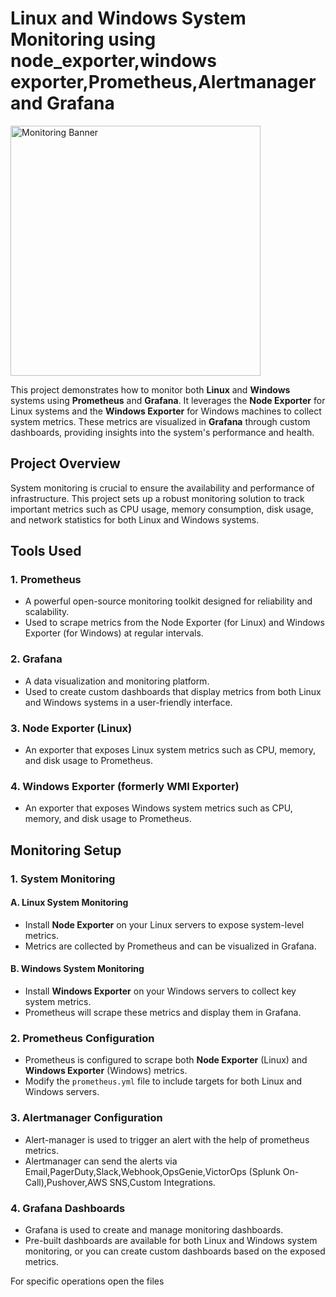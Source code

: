 # Linux and Windows System Monitoring using  node_exporter,windows exporter,Prometheus,Alertmanager and Grafana

<img align="left" src="https://uptimerobot.com/blog/wp-content/uploads/2024/05/opensourcewebsitemonitoring.webp" alt="Monitoring Banner" width="400"/>

<br clear="left"/>

This project demonstrates how to monitor both **Linux** and **Windows** systems using **Prometheus** and **Grafana**. It leverages the **Node Exporter** for Linux systems and the **Windows Exporter** for Windows machines to collect system metrics. These metrics are visualized in **Grafana** through custom dashboards, providing insights into the system's performance and health.

## Project Overview

System monitoring is crucial to ensure the availability and performance of infrastructure. This project sets up a robust monitoring solution to track important metrics such as CPU usage, memory consumption, disk usage, and network statistics for both Linux and Windows systems.

## Tools Used

### 1. **Prometheus**
   - A powerful open-source monitoring  toolkit designed for reliability and scalability.
   - Used to scrape metrics from the Node Exporter (for Linux) and Windows Exporter (for Windows) at regular intervals.

### 2. **Grafana**
   - A data visualization and monitoring platform.
   - Used to create custom dashboards that display metrics from both Linux and Windows systems in a user-friendly interface.

### 3. **Node Exporter (Linux)**
   - An exporter that exposes Linux system metrics such as CPU, memory, and disk usage to Prometheus.

### 4. **Windows Exporter (formerly WMI Exporter)**
   - An exporter that exposes Windows system metrics such as CPU, memory, and disk usage to Prometheus.

## Monitoring Setup

### 1. **System Monitoring**
#### A. **Linux System Monitoring**
   - Install **Node Exporter** on your Linux servers to expose system-level metrics.
   - Metrics are collected by Prometheus and can be visualized in Grafana.

#### B. **Windows System Monitoring**
   - Install **Windows Exporter** on your Windows servers to collect key system metrics.
   - Prometheus will scrape these metrics and display them in Grafana.

### 2. **Prometheus Configuration**
   - Prometheus is configured to scrape both **Node Exporter** (Linux) and **Windows Exporter** (Windows) metrics.
   - Modify the `prometheus.yml` file to include targets for both Linux and Windows servers.

### 3. **Alertmanager Configuration**
   - Alert-manager is used to trigger an alert with the help of prometheus metrics.
   - Alertmanager can send the alerts via Email,PagerDuty,Slack,Webhook,OpsGenie,VictorOps (Splunk On-Call),Pushover,AWS SNS,Custom Integrations.

### 4. **Grafana Dashboards**
   - Grafana is used to create and manage monitoring dashboards.
   - Pre-built dashboards are available for both Linux and Windows system monitoring, or you can create custom dashboards based on the exposed metrics.

   For specific operations open the files
